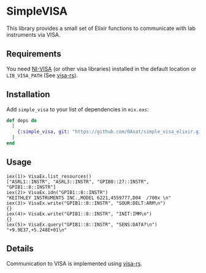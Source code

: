 # SimpleVISA

This library provides a small set of Elixir functions to communicate with lab instruments via VISA.

## Requirements
You need [NI-VISA](https://www.ni.com/en-us/support/downloads/drivers/download.ni-visa.html#460225) (or other visa libraries) installed in the default location or `LIB_VISA_PATH` (See [visa-rs](https://github.com/TsuITOAR/visa-rs)).

## Installation

Add `simple_visa` to your list of dependencies in `mix.exs`:

```elixir
def deps do
  [
    {:simple_visa, git: "https://github.com/OAsat/simple_visa_elixir.git"}
  ]
end
```

## Usage
```
iex(1)> VisaEx.list_resources()
["ASRL1::INSTR", "ASRL3::INSTR", "GPIB0::27::INSTR", "GPIB1::8::INSTR"]
iex(2)> VisaEx.idn("GPIB1::8::INSTR")
"KEITHLEY INSTRUMENTS INC.,MODEL 6221,4559777,D04  /700x \n"
iex(3)> VisaEx.write("GPIB1::8::INSTR", "SOUR:DELT:ARM\n")
{}
iex(4)> VisaEx.write("GPIB1::8::INSTR", "INIT:IMM\n")
{}
iex(5)> VisaEx.query("GPIB1::8::INSTR", "SENS:DATA?\n")
"+9.9E37,+5.248E+01\n"
```

## Details
Communication to VISA is implemented using [visa-rs](https://github.com/TsuITOAR/visa-rs).